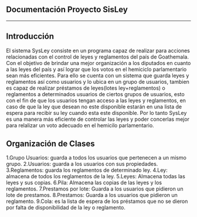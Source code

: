 Documentación Proyecto SisLey
-----------------------------
-----------------------------

Introducción
------------

El sistema SysLey consiste en un programa capaz de realizar para acciones relacionadas con el control de leyes y reglamentos del país de Goathemala. Con el objetivo de brindar una mejor organización a los diputados en cuanto a las leyes del país y así lograr que  los votos en el hemiciclo parlamentario sean más eficientes. Para ello se cuenta con un sistema que guarda leyes y reglamentos así como usuarios y lo ubica en un grupo de usuarios, tambien es capaz de realizar préstamos de leyes(lotes ley+reglamentos) o reglamentos a  determinados usuarios de ciertos grupos de usuarios, esto con el fin de que los usuarios tengan acceso a las leyes y reglamentos, en caso de que la ley que desean no este disponible estarán en una lista de espera para recibir su ley cuando esta este disponible. Por lo tanto SysLey es una manera más eficiente de controlar las leyes y poder concerlas mejor para relalizar un voto adecuado en el hemicilo parlamentario.

Organización de Clases
----------------------

1.Grupo Usuarios: guarda a todos los usuarios que pertenecen a un mismo grupo.
2.Usuarios: guarda a los usuarios con sus propiedades.
3.Reglamentos: guarda los reglamentos de determinado ley.
4.Ley: almacena de todos los reglamentos de la ley.
5.Leyes: Almacena todas las leyes y sus copias.
6.Pila: Almacena las copias de las leyes y los reglamentos.
7.Prestamos por lote: Guarda a los usuarios que pidieron un lote de prestamos.
8.Prestamos: Guarda a los usuarios que pidieron un reglamento.
9.Cola: es la lista de espera de los préstamos que no se dieron por falta de disponibilidad de la ley o reglamento.

